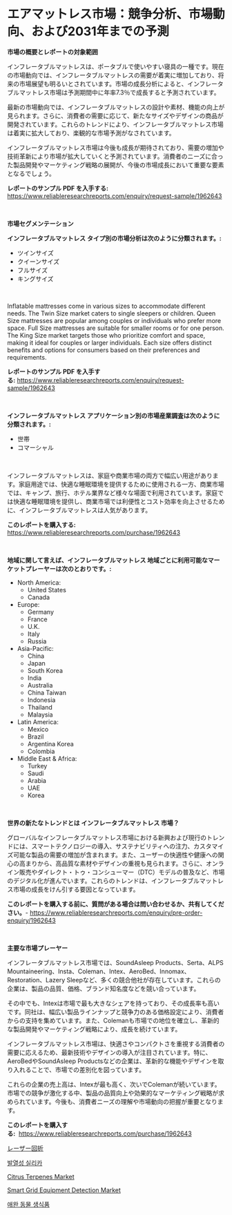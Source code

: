 <p><h1>エアマットレス市場：競争分析、市場動向、および2031年までの予測</h1></p><p><strong>市場の概要とレポートの対象範囲</strong></p>
<p><p>インフレータブルマットレスは、ポータブルで使いやすい寝具の一種です。現在の市場動向では、インフレータブルマットレスの需要が着実に増加しており、将来の市場展望も明るいとされています。市場の成長分析によると、インフレータブルマットレス市場は予測期間中に年率7.3％で成長すると予測されています。</p><p>最新の市場動向では、インフレータブルマットレスの設計や素材、機能の向上が見られます。さらに、消費者の需要に応じて、新たなサイズやデザインの商品が開発されています。これらのトレンドにより、インフレータブルマットレス市場は着実に拡大しており、楽観的な市場予測がなされています。</p><p>インフレータブルマットレス市場は今後も成長が期待されており、需要の増加や技術革新により市場が拡大していくと予測されています。消費者のニーズに合った製品開発やマーケティング戦略の展開が、今後の市場成長において重要な要素となるでしょう。</p></p>
<p><strong>レポートのサンプル PDF を入手する:</strong> <a href="https://www.reliableresearchreports.com/enquiry/request-sample/1962643">https://www.reliableresearchreports.com/enquiry/request-sample/1962643</a></p>
<p>&nbsp;</p>
<p><strong>市場セグメンテーション</strong></p>
<p><strong>インフレータブルマットレス タイプ別の市場分析は次のように分類されます。:</strong></p>
<p><ul><li>ツインサイズ</li><li>クイーンサイズ</li><li>フルサイズ</li><li>キングサイズ</li></ul></p>
<p>&nbsp;</p>
<p><p>Inflatable mattresses come in various sizes to accommodate different needs. The Twin Size market caters to single sleepers or children. Queen Size mattresses are popular among couples or individuals who prefer more space. Full Size mattresses are suitable for smaller rooms or for one person. The King Size market targets those who prioritize comfort and space, making it ideal for couples or larger individuals. Each size offers distinct benefits and options for consumers based on their preferences and requirements.</p></p>
<p><strong>レポートのサンプル PDF を入手する:</strong>&nbsp;<a href="https://www.reliableresearchreports.com/enquiry/request-sample/1962643">https://www.reliableresearchreports.com/enquiry/request-sample/1962643</a></p>
<p>&nbsp;</p>
<p><strong> インフレータブルマットレス アプリケーション別の市場産業調査は次のように分類されます。:</strong></p>
<p><ul><li>世帯</li><li>コマーシャル</li></ul></p>
<p>&nbsp;</p>
<p><p>インフレータブルマットレスは、家庭や商業市場の両方で幅広い用途があります。家庭用途では、快適な睡眠環境を提供するために使用される一方、商業市場では、キャンプ、旅行、ホテル業界など様々な場面で利用されています。家庭では快適な睡眠環境を提供し、商業市場では利便性とコスト効率を向上させるために、インフレータブルマットレスは人気があります。</p></p>
<p><strong>このレポートを購入する:</strong>&nbsp; <a href="https://www.reliableresearchreports.com/purchase/1962643">https://www.reliableresearchreports.com/purchase/1962643</a></p>
<p>&nbsp;</p>
<p><strong>地域に関して言えば、インフレータブルマットレス 地域ごとに利用可能なマーケットプレーヤーは次のとおりです。:</strong></p>
<p><ul>
    <li>
        North America:
        <ul>
            <li>United States</li>
            <li>Canada</li>
        </ul>
    </li>
    <li>
        Europe:
        <ul>
            <li>Germany</li>
            <li>France</li>
            <li>U.K.</li>
            <li>Italy</li>
            <li>Russia</li>
        </ul>
    </li>
    <li>
        Asia-Pacific:
        <ul>
            <li>China</li>
            <li>Japan</li>
            <li>South Korea</li>
            <li>India</li>
            <li>Australia</li>
            <li>China Taiwan</li>
            <li>Indonesia</li>
            <li>Thailand</li>
            <li>Malaysia</li>
        </ul>
    </li>
    <li>
        Latin America:
        <ul>
            <li>Mexico</li>
            <li>Brazil</li>
            <li>Argentina Korea</li>
            <li>Colombia</li>
        </ul>
    </li>
    <li>
        Middle East & Africa:
        <ul>
            <li>Turkey</li>
            <li>Saudi</li>
            <li>Arabia</li>
            <li>UAE</li>
            <li>Korea</li>
        </ul>
    </li>
    </ul></p>
<p>&nbsp;</p>
<p><strong>世界の新たなトレンドとは インフレータブルマットレス 市場？</strong></p>
<p><p>グローバルなインフレータブルマットレス市場における新興および現行のトレンドには、スマートテクノロジーの導入、サステナビリティへの注力、カスタマイズ可能な製品の需要の増加が含まれます。また、ユーザーの快適性や健康への関心の高まりから、高品質な素材やデザインの重視も見られます。さらに、オンライン販売やダイレクト・トゥ・コンシューマー（DTC）モデルの普及など、市場のデジタル化が進んでいます。これらのトレンドは、インフレータブルマットレス市場の成長をけん引する要因となっています。</p></p>
<p><strong>このレポートを購入する前に、質問がある場合は問い合わせるか、共有してください。</strong>- <a href="https://www.reliableresearchreports.com/enquiry/pre-order-enquiry/1962643">https://www.reliableresearchreports.com/enquiry/pre-order-enquiry/1962643</a></p>
<p>&nbsp;</p>
<p><strong>主要な市場プレーヤー</strong></p>
<p><p>インフレータブルマットレス市場では、SoundAsleep Products、Serta、ALPS Mountaineering、Insta、Coleman、Intex、AeroBed、Innomax、Restoration、Lazery Sleepなど、多くの競合他社が存在しています。これらの企業は、製品の品質、価格、ブランド知名度などを競い合っています。</p><p>その中でも、Intexは市場で最も大きなシェアを持っており、その成長率も高いです。同社は、幅広い製品ラインナップと競争力のある価格設定により、消費者からの支持を集めています。また、Colemanも市場での地位を確立し、革新的な製品開発やマーケティング戦略により、成長を続けています。</p><p>インフレータブルマットレス市場は、快適さやコンパクトさを重視する消費者の需要に応えるため、最新技術やデザインの導入が注目されています。特に、AeroBedやSoundAsleep Productsなどの企業は、革新的な機能やデザインを取り入れることで、市場での差別化を図っています。</p><p>これらの企業の売上高は、Intexが最も高く、次いでColemanが続いています。市場での競争が激化する中、製品の品質向上や効果的なマーケティング戦略が求められています。今後も、消費者ニーズの理解や市場動向の把握が重要となります。</p></p>
<p><strong>このレポートを購入する:</strong>&nbsp;&nbsp;<a href="https://www.reliableresearchreports.com/purchase/1962643">https://www.reliableresearchreports.com/purchase/1962643</a></p>
<p><p><a href="https://github.com/oqoeusbvpadwjs08/Market-Research-Report-List-1/blob/main/2118711190843.md">レーザー回折</a></p><p><a href="https://github.com/vs2869dizt0/Market-Research-Report-List-1/blob/main/6483691190651.md">발열성 실리카</a></p><p><a href="https://issuu.com/reportprime-2/docs/citrus-terpenes-market-size-2030.pptx">Citrus Terpenes Market</a></p><p><a href="https://gentle-editor-9db.notion.site/Smart-Grid-Equipment-Detection-Market-Provides-a-Comprehensive-Analysis-Including-a-Macro-Overview-o-0bf1334fd5354faca483528390600a5d">Smart Grid Equipment Detection Market</a></p><p><a href="https://github.com/sougarounis/Market-Research-Report-List-2/blob/main/7264858190650.md">애완 동물 생식품</a></p></p>